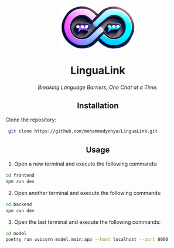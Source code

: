 <div align="center">
<img src="assets/LinguaLink.png" width="200"/>

# LinguaLink
#### 

*Breaking Language Barriers, One Chat at a Time.*
    
</div>

<div align="center">

## Installation

</div>

Clone the repository:
```bash
 git clone https://github.com/mohammadyehya/LinguaLink.git
```

<div align="center">

## Usage

</div>

1. Open a new terminal and execute the following commands:
```bash
cd frontend
npm run dev
```
2. Open another terminal and execute the following commands:
```bash
cd backend
npm run dev
```
3. Open the last terminal and execute the following commands:
```bash
cd model
poetry run uvicorn model.main:app --host localhost --port 8000
```

